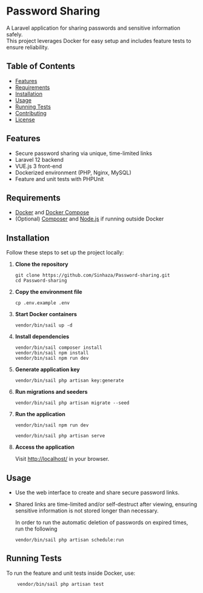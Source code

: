 # Password Sharing

A Laravel application for sharing passwords and sensitive information safely.  
This project leverages Docker for easy setup and includes feature tests to ensure reliability.

## Table of Contents

- [Features](#features)
- [Requirements](#requirements)
- [Installation](#installation)
- [Usage](#usage)
- [Running Tests](#running-tests)
- [Contributing](#contributing)
- [License](#license)

## Features

- Secure password sharing via unique, time-limited links
- Laravel 12 backend
- VUE.js 3 front-end
- Dockerized environment (PHP, Nginx, MySQL)
- Feature and unit tests with PHPUnit

## Requirements

- [Docker](https://www.docker.com/get-started) and [Docker Compose](https://docs.docker.com/compose/)
- (Optional) [Composer](https://getcomposer.org/) and [Node.js](https://nodejs.org/) if running outside Docker

## Installation

Follow these steps to set up the project locally:

1. **Clone the repository**
    ```
    git clone https://github.com/Sinhaza/Password-sharing.git
    cd Password-sharing
    ```

2. **Copy the environment file**
    ```
    cp .env.example .env
    ```

3. **Start Docker containers**
    ```
    vendor/bin/sail up -d
    ```

4. **Install dependencies**
    ```
    vendor/bin/sail composer install
    vendor/bin/sail npm install
    vendor/bin/sail npm run dev
    ```

5. **Generate application key**
    ```
    vendor/bin/sail php artisan key:generate
    ```

6. **Run migrations and seeders**
    ```
    vendor/bin/sail php artisan migrate --seed
    ```
7. **Run the application**
    ```
    vendor/bin/sail npm run dev 
    ```
    ```
    vendor/bin/sail php artisan serve 
    ```

8. **Access the application**

    Visit [http://localhost/](http://localhost/) in your browser.

## Usage

- Use the web interface to create and share secure password links.
- Shared links are time-limited and/or self-destruct after viewing, ensuring sensitive information is not stored longer than necessary.

    In order to run the automatic deletion of passwords on expired times, run the following
    ```
    vendor/bin/sail php artisan schedule:run
    ```

## Running Tests

To run the feature and unit tests inside Docker, use:
```
    vendor/bin/sail php artisan test
```